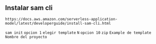 ## Instalar sam cli
```https://docs.aws.amazon.com/serverless-application-model/latest/developerguide/install-sam-cli.html```

```sam init```
```opcion 1```
```elegir template```
```N```
```opcion 10```
```zip```
```Example de template```
```Nombre del proyecto```